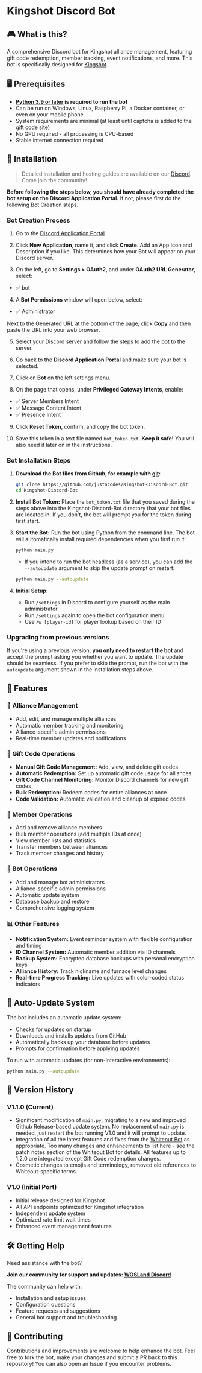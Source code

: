 # Kingshot Discord Bot

## 🎮 What is this?
A comprehensive Discord bot for Kingshot alliance management, featuring gift code redemption, member tracking, event notifications, and more. This bot is specifically designed for [Kingshot](https://www.centurygames.com/games/kingshot/).

## 🖥️ Prerequisites

- **[Python 3.9 or later](https://www.python.org/downloads/) is required to run the bot**
- Can be run on Windows, Linux, Raspberry Pi, a Docker container, or even on your mobile phone
- System requirements are minimal (at least until captcha is added to the gift code site)
- No GPU required - all processing is CPU-based
- Stable internet connection required

## 🚀 Installation

> Detailed installation and hosting guides are available on our [Discord](https://discord.gg/HFnNnQWnbS). Come join the community!

**Before following the steps below, you should have already completed the bot setup on the Discord Application Portal.** If not, please first do the following Bot Creation steps.

### Bot Creation Process
1. Go to the [Discord Application Portal](https://discord.com/developers/applications)

2. Click **New Application**, name it, and click **Create**.
Add an App Icon and Description if you like.
This determines how your Bot will appear on your Discord server.

3. On the left, go to **Settings > OAuth2**, and under **OAuth2 URL Generator**, select:
* ✅ bot

4. A **Bot Permissions** window will open below, select:
* ✅ Administrator

Next to the Generated URL at the bottom of the page, click **Copy** and then paste the URL into your web browser.

5. Select your Discord server and follow the steps to add the bot to the server.

6. Go back to the **Discord Application Portal** and make sure your bot is selected.

7. Click on **Bot** on the left settings menu.

8. On the page that opens, under **Privileged Gateway Intents**, enable:

* ✅ Server Members Intent
* ✅ Message Content Intent
* ✅ Presence Intent

9. Click **Reset Token**, confirm, and copy the bot token.

10. Save this token in a text file named `bot_token.txt`. **Keep it safe!** You will also need it later on in the instructions.

### Bot Installation Steps

1. **Download the Bot files from Github, for example with [git](https://git-scm.com/downloads):**
   ```bash
   git clone https://github.com/justncodes/Kingshot-Discord-Bot.git
   cd Kingshot-Discord-Bot
   ```

2. **Install Bot Token:**
    Place the `bot_token.txt` file that you saved during the steps above into the Kingshot-Discord-Bot directory that your bot files are located in. If you don't, the bot will prompt you for the token during first start.
  
3. **Start the Bot:**
   Run the bot using Python from the command line. The bot will automatically install required dependencies when you first run it:
   ```bash
   python main.py
   ```

    * If you intend to run the bot headless (as a service), you can add the `--autoupdate` argument to skip the update prompt on restart:
  
   ```bash
   python main.py --autoupdate
   ```

4. **Initial Setup:**
   - Run `/settings` in Discord to configure yourself as the main administrator
   - Run `/settings` again to open the bot configuration menu
   - Use `/w [player-id]` for player lookup based on their ID

### Upgrading from previous versions

If you're using a previous version, **you only need to restart the bot** and accept the prompt asking you whether you want to update. The update should be seamless. If you prefer to skip the prompt, run the bot with the `--autoupdate` argument shown in the installation steps above.

## 🌟 Features

### 🏰 Alliance Management
- Add, edit, and manage multiple alliances
- Automatic member tracking and monitoring  
- Alliance-specific admin permissions
- Real-time member updates and notifications

### 🎁 Gift Code Operations
- **Manual Gift Code Management:** Add, view, and delete gift codes
- **Automatic Redemption:** Set up automatic gift code usage for alliances
- **Gift Code Channel Monitoring:** Monitor Discord channels for new gift codes
- **Bulk Redemption:** Redeem codes for entire alliances at once
- **Code Validation:** Automatic validation and cleanup of expired codes

### 👥 Member Operations
- Add and remove alliance members
- Bulk member operations (add multiple IDs at once)
- View member lists and statistics
- Transfer members between alliances
- Track member changes and history

### 🔧 Bot Operations
- Add and manage bot administrators
- Alliance-specific admin permissions
- Automatic update system
- Database backup and restore
- Comprehensive logging system

### 📊 Other Features
- **Notification System:** Event reminder system with flexible configuration and timing
- **ID Channel System:** Automatic member addition via ID channels
- **Backup System:** Encrypted database backups with personal encryption keys
- **Alliance History:** Track nickname and furnace level changes
- **Real-time Progress Tracking:** Live updates with color-coded status indicators

## 🔄 Auto-Update System

The bot includes an automatic update system:
- Checks for updates on startup
- Downloads and installs updates from GitHub
- Automatically backs up your database before updates
- Prompts for confirmation before applying updates

To run with automatic updates (for non-interactive environments):
```bash
python main.py --autoupdate
```

## 📜 Version History

### V1.1.0 (Current)
- Significant modification of `main.py`, migrating to a new and improved Github Release-based update system. No replacement of `main.py` is needed, just restart the bot running V1.0 and it will prompt to update.
- Integration of all the latest features and fixes from the [Whiteout Bot](https://github.com/whiteout-project/bot) as appropriate. Too many changes and enhancements to list here - see the patch notes section of the Whiteout Bot for details. All features up to 1.2.0 are integrated except Gift Code redemption changes.
- Cosmetic changes to emojis and terminology, removed old references to Whiteout-specific terms.

### V1.0 (Initial Port)
- Initial release designed for Kingshot
- All API endpoints optimized for Kingshot integration
- Independent update system
- Optimized rate limit wait times
- Enhanced event management features

## 🛠️ Getting Help

Need assistance with the bot?

**Join our community for support and updates: [WOSLand Discord](https://discord.gg/h8w6N6my4a)**

The community can help with:
- Installation and setup issues
- Configuration questions  
- Feature requests and suggestions
- General bot support and troubleshooting

## 🤝 Contributing

Contributions and improvements are welcome to help enhance the bot. Feel free to fork the bot, make your changes and submit a PR back to this repository! You can also open an Issue if you encounter problems.